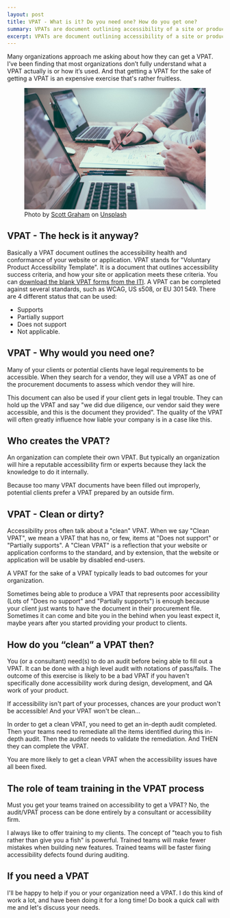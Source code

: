 ```yaml
---
layout: post
title: VPAT - What is it? Do you need one? How do you get one?
summary: VPATs are document outlining accessibility of a site or product at a point in time. 
excerpt: VPATs are document outlining accessibility of a site or product at a point in time.
---
```

Many organizations approach me asking about how they can get a VPAT. I’ve been finding that most organizations don’t fully understand what a VPAT actually is or how it’s used. And that getting a VPAT for the sake of getting a VPAT is an expensive exercise that's rather fruitless.

<figure>
    <img src="/img/vpat.jpg" alt="A person holding pencil near laptop computer.">
    <figcaption class="image-caption"><span>Photo by </span><a href="https://unsplash.com/@homajob" rel="">Scott Graham</a><span> on </span><a href="https://unsplash.com" rel="">Unsplash</a></figcaption>
    </figure>

## VPAT - The heck is it anyway?

Basically a VPAT document outlines the accessibility health and conformance of your website or application. VPAT stands for "Voluntary Product Accessibility Template". It is a document that outlines accessibility success criteria, and how your site or application meets these criteria. You can [download the blank VPAT forms from the ITI](https://www.itic.org/policy/accessibility/vpat). A VPAT can be completed against several standards, such as WCAG, US s508, or EU 301 549. There are 4 different status that can be used:

- Supports
- Partially support
- Does not support
- Not applicable.

## VPAT - Why would you need one?

Many of your clients or potential clients have legal requirements to be accessible. When they search for a vendor, they will use a VPAT as one of the procurement documents to assess which vendor they will hire.

This document can also be used if your client gets in legal trouble. They can hold up the VPAT and say "we did due diligence, our vendor said they were accessible, and this is the document they provided". The quality of the VPAT will often greatly influence how liable your company is in a case like this.

## Who creates the VPAT?

An organization can complete their own VPAT. But typically an organization will hire a reputable accessibility firm or experts because they lack the knowledge to do it internally.

Because too many VPAT documents have been filled out improperly, potential clients prefer a VPAT prepared by an outside firm.

## VPAT - Clean or dirty?

Accessibility pros often talk about a "clean" VPAT. When we say "Clean VPAT", we mean a VPAT that has no, or few, items at "Does not support" or "Partially supports". A "Clean VPAT" is a reflection that your website or application conforms to the standard, and by extension, that the website or application will be usable by disabled end-users.

<div class="inline-quote" aria-hidden>A VPAT for the sake of a VPAT typically leads to bad outcomes for your organization.</div>

Sometimes being able to produce a VPAT that represents poor accessibility (Lots of "Does no support" and "Partially supports") is enough because your client just wants to have the document in their procurement file. Sometimes it can come and bite you in the behind when you least expect it, maybe years after you started providing your product to clients.

## How do you “clean” a VPAT then?

You (or a consultant) need(s) to do an audit before being able to fill out a VPAT. It can be done with a high level audit with notations of pass/fails. The outcome of this exercise is likely to be a bad VPAT if you haven't specifically done accessibility work during design, development, and QA work of your product.

<div class="inline-quote" aria-hidden>If accessibility isn't part of your processes, chances are your product won't be accessible!
And your VPAT won't be clean…</div>

In order to get a clean VPAT, you need to get an in-depth audit completed. Then your teams need to remediate all the items identified during this in-depth audit. Then the auditor needs to validate the remediation. And THEN they can complete the VPAT.

You are more likely to get a clean VPAT when the accessibility issues have all been fixed.

## The role of team training in the VPAT process

Must you get your teams trained on accessibility to get a VPAT? No, the audit/VPAT process can be done entirely by a consultant or accessibility firm.

I always like to offer training to my clients. The concept of "teach you to fish rather than give you a fish" is powerful. Trained teams will make fewer mistakes when building new features. Trained teams will be faster fixing accessibility defects found during auditing.

## If you need a VPAT

I'll be happy to help if you or your organization need a VPAT. I do this kind of work a lot, and have been doing it for a long time! Do book a quick call with me and let's discuss your needs.



